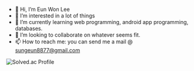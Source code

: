 - 👋 Hi, I’m Eun Won Lee
- 👀 I’m interested in a lot of things
- 🌱 I’m currently learning web programming, android app programming, databases.
- 💞️ I’m looking to collaborate on whatever seems fit.
- 📫 How to reach me: you can send me a mail @ sungeun8877@gmail.com



![Solved.ac Profile](http://mazassumnida.wtf/api/v2/generate_badge?boj=dldnlee)
<!---
dldnlee/dldnlee is a ✨ special ✨ repository because its `README.md` (this file) appears on your GitHub profile.
You can click the Preview link to take a look at your changes.
--->
